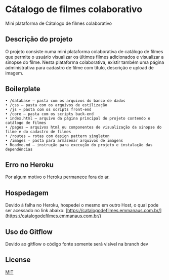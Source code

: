 # Cátalogo de filmes colaborativo

Mini plataforma de Cátalogo de filmes colaborativo

## Descrição do projeto

O projeto consiste numa mini plataforma colaborativa de catálogo de filmes que permite
o usuário visualizar os últimos filmes adicionados e visualizar a sinopse do filme. 
Nesta plataforma colaborativa, existir também uma página administrativa para cadastro de filme 
com título, descrição e upload de imagem.

## Boilerplate

```
• /database – pasta com os arquivos do banco de dados
• /css – pasta com os arquivos de estilização
• /js – pasta com os scripts front-end
• /core – pasta com os scripts back-end
• index.html – arquivo da página principal do projeto contendo o catálogo de filmes
• /pages – arquivos html ou componentes de visualização da sinopse do filme e do cadastro de filmes
• /routes – rotas com design pattern singleton
• /images - pasta para armazenar arquivos de imagens
• Readme.md – instrução para execução do projeto e instalação das dependências
```

## Erro no Heroku

Por algum motivo o Heroku permanece fora do ar.

## Hospedagem

Devido à falha no Heroku, hospedei o mesmo em outro Host, o qual pode ser acessado no link abaixo:
[https://catalogodefilmes.emmanaus.com.br/](https://catalogodefilmes.emmanaus.com.br/)

## Uso do Gitflow

Devido ao gitflow o código fonte somente será visível na branch dev

## License

[MIT](https://choosealicense.com/licenses/mit/)

